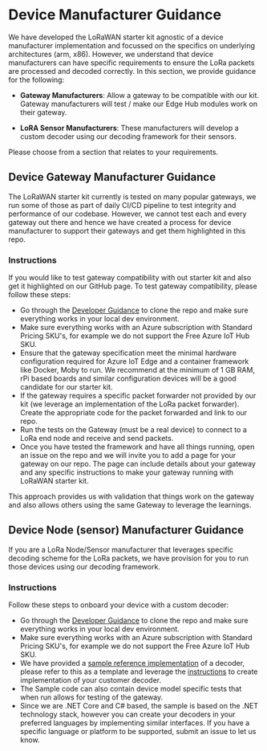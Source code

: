 # Device Manufacturer Guidance
We have developed the LoRaWAN starter kit agnostic of a device manufacturer implementation and focussed on the specifics on underlying architectures (arm, x86). However, we understand that device manufacturers can have specific requirements to ensure the LoRa packets are processed and decoded correctly. In this section, we provide guidance for the following:
- **Gateway Manufacturers**: Allow a gateway to be compatible with our kit. Gateway manufacturers will test / make our Edge Hub modules work on their gateway.

- **LoRA Sensor Manufacturers**: These manufacturers will develop a custom decoder using our decoding framework for their sensors.
  
Please choose from a section that relates to your requirements.
## Device Gateway Manufacturer Guidance

The LoRaWAN starter kit currently is tested on many popular gateways, we run some of those as part of daily CI/CD pipeline to test integrity and performance of our codebase. However, we cannot test each and every gateway out there and hence we have created a process for device manufacturer to support their gateways and get them highlighted in this repo.

### Instructions
If you would like to test gateway compatibility with out starter kit and also get it highlighted on our GitHub page. To test gateway compatibility, please follow these steps:
- Go through the [Developer Guidance](/Docs/devguide.md) to clone the repo and make sure everything works in your local dev environment.
- Make sure everything works with an Azure subscription with Standard Pricing SKU's, for example we do not support the Free Azure IoT Hub SKU.
- Ensure that the gateway specification meet the minimal hardware configuration required for Azure IoT Edge and a container framework like Docker, Moby to run. We recommend at the minimum of 1 GB RAM, rPi based boards and similar configuration devices will be a good candidate for our starter kit.
- If the gateway requires a specific packet forwarder not provided by our kit (we leverage an implementation of the LoRa packet forwarder). Create the appropriate code for the packet forwarded and link to our repo.
- Run the tests on the Gateway (must be a real device) to connect to a LoRa end node and receive and send packets. 
- Once you have tested the framework and have all things running, open an issue on the repo and we will invite you to add a page for your gateway on our repo. The page can include details about your gateway and any specific instructions to make your gateway running with LoRaWAN starter kit. 

This approach provides us with validation that things work on the gateway and also allows others using the same Gateway to leverage the learnings.

## Device Node (sensor) Manufacturer Guidance
If you are a LoRa Node/Sensor manufacturer that leverages specific decoding scheme for the LoRa packets, we have provision for you to run those devices using our decoding framework.
### Instructions
Follow these steps to onboard your device with a custom decoder:
- Go through the [Developer Guidance](/Docs/devguide.md) to clone the repo and make sure everything works in your local dev environment.
- Make sure everything works with an Azure subscription with Standard Pricing SKU's, for example we do not support the Free Azure IoT Hub SKU.
- We have provided a [sample reference implementation](/Samples/DecoderSample) of a decoder, please refer to this as a template and leverage the [instructions](/Samples/DecoderSample/ReadMe.md) to create implementation of your customer decoder. 
- The Sample code can also contain device model specific tests that when run allows for testing of the gateway.
- Since we are .NET Core and C# based, the sample is based on the .NET technology stack, however you can create your decoders in your preferred languages by implementing similar interfaces. If you have a specific language or platform to be supported, submit an issue to let us know.
  
